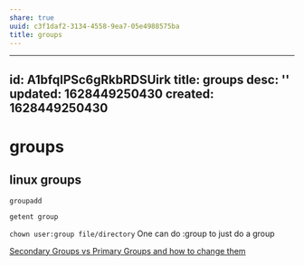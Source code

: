 ```yaml
---
share: true
uuid: c3f1daf2-3134-4558-9ea7-05e4988575ba
title: groups
---
```

---
id: A1bfqIPSc6gRkbRDSUirk
title: groups
desc: ''
updated: 1628449250430
created: 1628449250430
---
# groups
linux groups
------------

`groupadd`

`getent group`

`chown user:group file/directory` One can do :group to just do a group

[Secondary Groups vs Primary Groups and how to change them](https://www.howtogeek.com/50787/add-a-user-to-a-group-or-second-group-on-linux/)